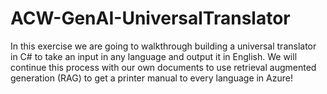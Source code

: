 # ACW-GenAI-UniversalTranslator
In this exercise we are going to walkthrough building a universal translator in C# to take an input in any language and output it in English. We will continue this process with our own documents to use retrieval augmented generation (RAG) to get a printer manual to every language in Azure!
